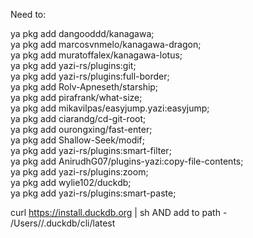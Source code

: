 Need to:

ya pkg add dangooddd/kanagawa; \
ya pkg add marcosvnmelo/kanagawa-dragon; \
ya pkg add muratoffalex/kanagawa-lotus; \
ya pkg add yazi-rs/plugins:git; \
ya pkg add yazi-rs/plugins:full-border; \
ya pkg add Rolv-Apneseth/starship; \
ya pkg add pirafrank/what-size; \
ya pkg add mikavilpas/easyjump.yazi:easyjump; \
ya pkg add ciarandg/cd-git-root; \
ya pkg add ourongxing/fast-enter; \
ya pkg add Shallow-Seek/modif; \
ya pkg add yazi-rs/plugins:smart-filter; \
ya pkg add AnirudhG07/plugins-yazi:copy-file-contents; \
ya pkg add yazi-rs/plugins:zoom; \
ya pkg add wylie102/duckdb; \
ya pkg add yazi-rs/plugins:smart-paste;

curl <https://install.duckdb.org> | sh
AND
add to path - /Users/<USERNAME>/.duckdb/cli/latest
